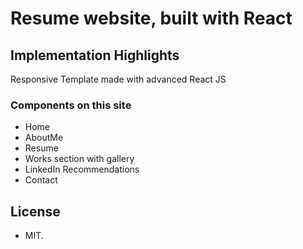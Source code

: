 # Resume website, built with React


## Implementation Highlights

Responsive Template made with advanced React JS

### Components on this site

- Home
- AboutMe
- Resume 
- Works section with gallery
- LinkedIn Recommendations
- Contact

## License

- MIT.
